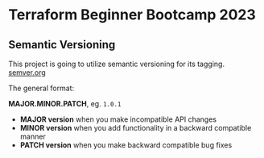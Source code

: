# Terraform Beginner Bootcamp 2023

## Semantic Versioning

This project is going to utilize semantic versioning for its tagging.
[semver.org](https://semver.org/)

The general format:

**MAJOR.MINOR.PATCH**, eg. `1.0.1`

- **MAJOR version** when you make incompatible API changes
- **MINOR version** when you add functionality in a backward compatible manner
- **PATCH version** when you make backward compatible bug fixes
